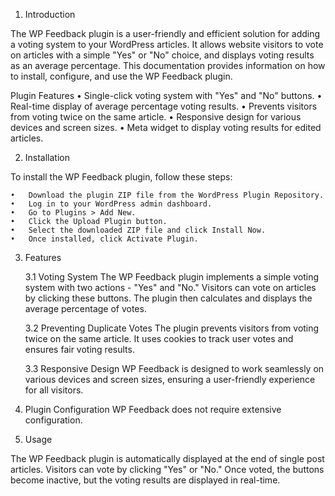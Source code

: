1. Introduction

The WP Feedback plugin is a user-friendly and efficient solution for adding a voting system to your WordPress articles. It allows website visitors to vote on articles with a simple "Yes" or "No" choice, and displays voting results as an average percentage. This documentation provides information on how to install, configure, and use the WP Feedback plugin.

Plugin Features
	•	Single-click voting system with "Yes" and "No" buttons.
	•	Real-time display of average percentage voting results.
	•	Prevents visitors from voting twice on the same article.
	•	Responsive design for various devices and screen sizes.
	•	Meta widget to display voting results for edited articles.

2. Installation

To install the WP Feedback plugin, follow these steps:

	•	Download the plugin ZIP file from the WordPress Plugin Repository.
	•	Log in to your WordPress admin dashboard.
	•	Go to Plugins > Add New.
	•	Click the Upload Plugin button.
	•	Select the downloaded ZIP file and click Install Now.
	•	Once installed, click Activate Plugin.

3. Features

	3.1 Voting System
	The WP Feedback plugin implements a simple voting system with two actions - "Yes" and "No." Visitors can vote on articles by clicking these buttons. The plugin then calculates and displays the average percentage of votes.
	
	3.2 Preventing Duplicate Votes
	The plugin prevents visitors from voting twice on the same article. It uses cookies to track user votes and ensures fair voting results.
	
	3.3 Responsive Design
	WP Feedback is designed to work seamlessly on various devices and screen sizes, ensuring a user-friendly experience for all visitors.


4. Plugin Configuration
WP Feedback does not require extensive configuration.

5. Usage

The WP Feedback plugin is automatically displayed at the end of single post articles. Visitors can vote by clicking "Yes" or "No." Once voted, the buttons become inactive, but the voting results are displayed in real-time.


